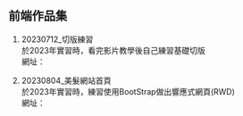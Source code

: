 ## 前端作品集

1. 20230712_切版練習  
   於2023年實習時，看完影片教學後自己練習基礎切版  
   網址：
     
2. 20230804_美髮網站首頁  
   於2023年實習時，練習使用BootStrap做出響應式網頁(RWD)  
   網址：
     
